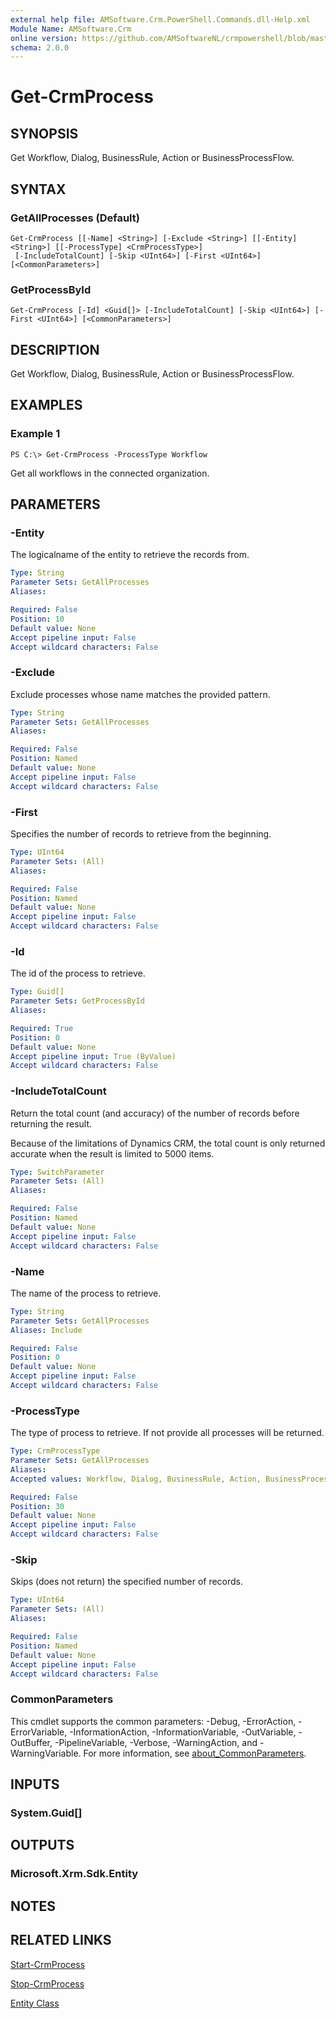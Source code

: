 ```yaml
---
external help file: AMSoftware.Crm.PowerShell.Commands.dll-Help.xml
Module Name: AMSoftware.Crm
online version: https://github.com/AMSoftwareNL/crmpowershell/blob/master/docs/Get-CrmProcess.md
schema: 2.0.0
---
```


# Get-CrmProcess

## SYNOPSIS
Get Workflow, Dialog, BusinessRule, Action or BusinessProcessFlow.

## SYNTAX

### GetAllProcesses (Default)
```
Get-CrmProcess [[-Name] <String>] [-Exclude <String>] [[-Entity] <String>] [[-ProcessType] <CrmProcessType>]
 [-IncludeTotalCount] [-Skip <UInt64>] [-First <UInt64>] [<CommonParameters>]
```

### GetProcessById
```
Get-CrmProcess [-Id] <Guid[]> [-IncludeTotalCount] [-Skip <UInt64>] [-First <UInt64>] [<CommonParameters>]
```

## DESCRIPTION
Get Workflow, Dialog, BusinessRule, Action or BusinessProcessFlow.

## EXAMPLES

### Example 1
```
PS C:\> Get-CrmProcess -ProcessType Workflow
```

Get all workflows in the connected organization.

## PARAMETERS

### -Entity
The logicalname of the entity to retrieve the records from.

```yaml
Type: String
Parameter Sets: GetAllProcesses
Aliases:

Required: False
Position: 10
Default value: None
Accept pipeline input: False
Accept wildcard characters: False
```

### -Exclude
Exclude processes whose name matches the provided pattern.

```yaml
Type: String
Parameter Sets: GetAllProcesses
Aliases:

Required: False
Position: Named
Default value: None
Accept pipeline input: False
Accept wildcard characters: False
```

### -First
Specifies the number of records to retrieve from the beginning.

```yaml
Type: UInt64
Parameter Sets: (All)
Aliases:

Required: False
Position: Named
Default value: None
Accept pipeline input: False
Accept wildcard characters: False
```

### -Id
The id of the process to retrieve.

```yaml
Type: Guid[]
Parameter Sets: GetProcessById
Aliases:

Required: True
Position: 0
Default value: None
Accept pipeline input: True (ByValue)
Accept wildcard characters: False
```

### -IncludeTotalCount
Return the total count (and accuracy) of the number of records before returning the result.

Because of the limitations of Dynamics CRM, the total count is only returned accurate when the result is limited to 5000 items.

```yaml
Type: SwitchParameter
Parameter Sets: (All)
Aliases:

Required: False
Position: Named
Default value: None
Accept pipeline input: False
Accept wildcard characters: False
```

### -Name
The name of the process to retrieve.

```yaml
Type: String
Parameter Sets: GetAllProcesses
Aliases: Include

Required: False
Position: 0
Default value: None
Accept pipeline input: False
Accept wildcard characters: False
```

### -ProcessType
The type of process to retrieve. If not provide all processes will be returned.

```yaml
Type: CrmProcessType
Parameter Sets: GetAllProcesses
Aliases:
Accepted values: Workflow, Dialog, BusinessRule, Action, BusinessProcessFlow, All

Required: False
Position: 30
Default value: None
Accept pipeline input: False
Accept wildcard characters: False
```

### -Skip
Skips (does not return) the specified number of records.

```yaml
Type: UInt64
Parameter Sets: (All)
Aliases:

Required: False
Position: Named
Default value: None
Accept pipeline input: False
Accept wildcard characters: False
```

### CommonParameters
This cmdlet supports the common parameters: -Debug, -ErrorAction, -ErrorVariable, -InformationAction, -InformationVariable, -OutVariable, -OutBuffer, -PipelineVariable, -Verbose, -WarningAction, and -WarningVariable. For more information, see [about_CommonParameters](http://go.microsoft.com/fwlink/?LinkID=113216).

## INPUTS

### System.Guid[]
## OUTPUTS

### Microsoft.Xrm.Sdk.Entity
## NOTES

## RELATED LINKS

[Start-CrmProcess](Start-CrmProcess.md)

[Stop-CrmProcess](Stop-CrmProcess.md)

[Entity Class](https://msdn.microsoft.com/library/microsoft.xrm.sdk.entity.aspx)
